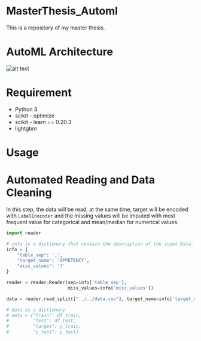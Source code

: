 # MasterThesis_Automl

This is a repository of my master thesis.

# AutoML Architecture
![alt text](https://github.com/MingCai06/_Automl/blob/master/pic/automl_archi.png)


# Requirement
+ Python 3
+ scikit - optimize
+ scikit - learn == 0.20.3
+ lightgbm


# Usage
# Automated Reading and Data Cleaning
In this step, the data will be read, at the same time, target will be encoded with `LabelEnocoder` and the missing values will be imputed with most frequent value for categorical and mean/median for numerical values.

```python
import reader

# info is a dictionary that contain the description of the input Data.
info = {
    "table_sep": ',',
    "target_name": 'APPETENCY',
    "miss_values": '?'
}

reader = reader.Reader(sep=info['table_sep'],
                       miss_values=info['miss_values'])

data = reader.read_split(["../../data.csv"], target_name=info['target_name'])

# data is a dictionary 
# data = {"train": df_train,
#         "test": df_test,
#         "target": y_train,
#         "y_test": y_test}

```
